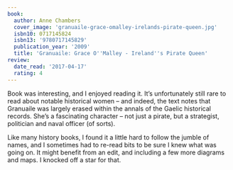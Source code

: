 ```yaml
---
book:
  author: Anne Chambers
  cover_image: 'granuaile-grace-omalley-irelands-pirate-queen.jpg'
  isbn10: 0717145824
  isbn13: '9780717145829'
  publication_year: '2009'
  title: 'Granuaile: Grace O''Malley - Ireland''s Pirate Queen'
review:
  date_read: '2017-04-17'
  rating: 4
---
```


Book was interesting, and I enjoyed reading it. It’s unfortunately still rare to read about notable historical women – and indeed, the text notes that Granuaile was largely erased within the annals of the Gaelic historical records. She’s a fascinating character – not just a pirate, but a strategist, politician and naval officer (of sorts).

Like many history books, I found it a little hard to follow the jumble of names, and I sometimes had to re-read bits to be sure I knew what was going on. It might benefit from an edit, and including a few more diagrams and maps. I knocked off a star for that.
